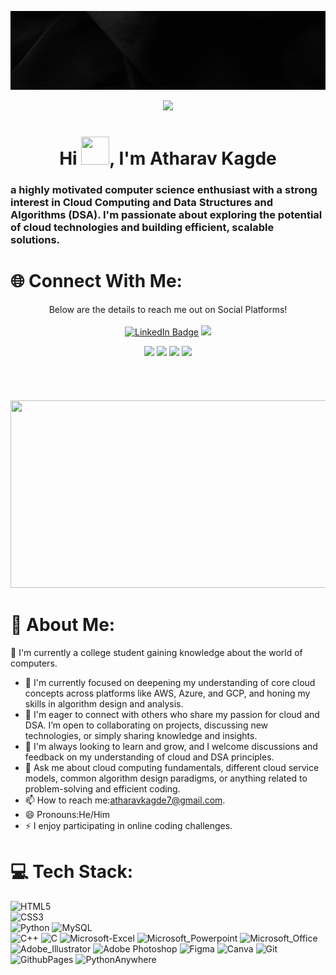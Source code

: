 ![logo](https://github.com/Atharavkag/Atharavkag/blob/main/atharav%20kagde-banner.gif)
<p align="center"><img src="https://user-images.githubusercontent.com/74038190/226190894-18e959ba-d458-4a94-ac44-790190f2a947.gif" width="250"/></p>
<p align="center">

<h1 align="center"> Hi  <img src="https://raw.githubusercontent.com/nixin72/nixin72/master/wave.gif" 
         height="45"
         width="45" />, I'm Atharav Kagde   </h1>
         
<p align="center">       
<h3> a highly motivated computer science enthusiast with a strong interest in Cloud Computing and Data Structures and Algorithms (DSA). I'm passionate about exploring the potential of cloud technologies and building efficient, scalable solutions.</h3>
</p>

# 🌐 Connect With Me:
<p align="center"
<h4>Below are the details to reach me out on Social Platforms!</h4>
<br>
<br>
<a href="https://www.linkedin.com/in/atharav-kagde-64750128b/"><img src="https://img.shields.io/badge/LinkedIn-blue?style=for-the-badge&logo=linkedin&logoColor=white" alt="LinkedIn Badge"></a>
<a href="https://x.com/AtharavKagde"><img src="https://img.shields.io/badge/Twitter-1DA1F2?style=for-the-badge&logo=twitter&logoColor=white"></a>
</p>
<p align="center"> 
 <a href="https://discord.com/channels/@me">  <img src="https://img.shields.io/badge/Discord-7289DA?style=for-the-badge&logo=discord&logoColor=white"></a>
 <a href="https://leetcode.com/u/Atharavkagde_/"><img src="https://img.shields.io/badge/-LeetCode-FFA116?style=for-the-badge&logo=LeetCode&logoColor=black"></a>
          <a href="https://www.geeksforgeeks.org/user/atharav55tt/"> <img src ="https://img.shields.io/badge/GeeksforGeeks-298D46?style=for-the-badge&logo=geeksforgeeks&logoColor=white"></a>
<a href= "https://gitlab.com/atharavkagde7"> <img src="https://img.shields.io/badge/GitLab-330F63?style=for-the-badge&logo=gitlab&logoColor=white"></a>
 </p>
         
<br> 
<br>

<h5 align="center">
<p align="center"><img src="https://media.giphy.com/media/dWesBcTLavkZuG35MI/giphy.gif" width="600" height="300"  /></p>
         
         
#  💫 About Me:
🔭 I'm currently a college student gaining knowledge about the world of computers.
- 🌱 I'm currently focused on deepening my understanding of core cloud concepts across platforms like AWS, Azure, and GCP, and honing my skills in algorithm design and analysis. 
- 👯 I'm eager to connect with others who share my passion for cloud and DSA. I’m open to collaborating on projects, discussing new technologies, or simply sharing knowledge and insights.
- 🤔 I'm always looking to learn and grow, and I welcome discussions and feedback on my understanding of cloud and DSA principles. 
- 💬 Ask me about cloud computing fundamentals, different cloud service models, common algorithm design paradigms, or anything related to problem-solving and efficient coding.
- 📫 How to reach me:atharavkagde7@gmail.com.
- 😄 Pronouns:He/Him
- ⚡ I enjoy participating in online coding challenges.

# 💻 Tech Stack:
![HTML5](https://img.shields.io/badge/html5-%23E34F26.svg?style=for-the-badge&logo=html5&logoColor=white)  
![CSS3](https://img.shields.io/badge/css3-%231572B6.svg?style=for-the-badge&logo=css3&logoColor=white)  
![Python](https://img.shields.io/badge/python-3670A0?style=for-the-badge&logo=python&logoColor=ffdd54) 
![MySQL](https://img.shields.io/badge/MySQL-00000F?style=for-the-badge&logo=mysql&logoColor=white)  
![C++](https://img.shields.io/badge/C%2B%2B-00599C?style=for-the-badge&logo=c%2B%2B&logoColor=white) 
![C](https://img.shields.io/badge/c-%2300599C.svg?style=for-the-badge&logo=c&logoColor=white) 
![Microsoft-Excel](https://img.shields.io/badge/Microsoft_Excel-217346?style=for-the-badge&logo=microsoft-excel&logoColor=white) 
![Microsoft_Powerpoint](https://img.shields.io/badge/Microsoft_PowerPoint-B7472A?style=for-the-badge&logo=microsoft-powerpoint&logoColor=white) 
![Microsoft_Office](https://img.shields.io/badge/Microsoft_Office-D83B01?style=for-the-badge&logo=microsoft-office&logoColor=white) 
![Adobe_Illustrator](https://img.shields.io/badge/Adobe%20Illustrator-FF9A00?style=for-the-badge&logo=adobe%20illustrator&logoColor=white) 
![Adobe Photoshop](https://img.shields.io/badge/adobephotoshop-%2331A8FF.svg?style=for-the-badge&logo=adobephotoshop&logoColor=white) 
![Figma](https://img.shields.io/badge/Figma-F24E1E?style=for-the-badge&logo=figma&logoColor=white) 
![Canva](https://img.shields.io/badge/Canva-%2300C4CC.svg?style=for-the-badge&logo=Canva&logoColor=white) 
![Git](https://img.shields.io/badge/GIT-E44C30?style=for-the-badge&logo=git&logoColor=white) 
![GithubPages](https://img.shields.io/badge/github%20pages-121013?style=for-the-badge&logo=github&logoColor=white) 
![PythonAnywhere](https://img.shields.io/badge/pythonanywhere-%232F9FD7.svg?style=for-the-badge&logo=pythonanywhere&logoColor=151515) 
